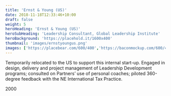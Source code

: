 ```yaml
---
title: 'Ernst & Young (US)'
date: 2018-11-18T12:33:46+10:00
draft: false
weight: 5
heroHeading: 'Ernst & Young (US)'
heroSubHeading: 'Leadership Consultant, Global Leadership Institute'
heroBackground: 'https://placehold.it/1600x400'
thumbnail: 'images/ernstyoungus.png'
images: ['https://placebear.com/600/400','https://baconmockup.com/600/400','https://placebear.com/600/400','https://placekitten.com/600/400']
---
```


Temporarily relocated to the US to support this internal start-up. Engaged in design, delivery and project management of Leadership Development programs; consulted on Partners’ use of personal coaches; piloted 360-degree feedback with the NE International Tax Practice.

2000
